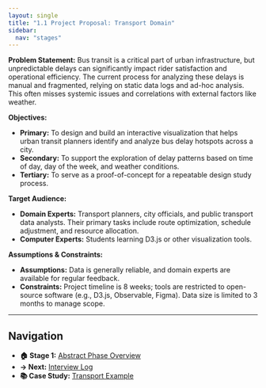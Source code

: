 ```yaml
---
layout: single
title: "1.1 Project Proposal: Transport Domain"
sidebar:
  nav: "stages"
---
```


**Problem Statement:**
Bus transit is a critical part of urban infrastructure, but unpredictable delays can significantly impact rider satisfaction and operational efficiency. The current process for analyzing these delays is manual and fragmented, relying on static data logs and ad-hoc analysis. This often misses systemic issues and correlations with external factors like weather.

**Objectives:**
- **Primary:** To design and build an interactive visualization that helps urban transit planners identify and analyze bus delay hotspots across a city.
- **Secondary:** To support the exploration of delay patterns based on time of day, day of the week, and weather conditions.
- **Tertiary:** To serve as a proof-of-concept for a repeatable design study process.

**Target Audience:**
- **Domain Experts:** Transport planners, city officials, and public transport data analysts. Their primary tasks include route optimization, schedule adjustment, and resource allocation.
- **Computer Experts:** Students learning D3.js or other visualization tools.

**Assumptions & Constraints:**
- **Assumptions:** Data is generally reliable, and domain experts are available for regular feedback.
- **Constraints:** Project timeline is 8 weeks; tools are restricted to open-source software (e.g., D3.js, Observable, Figma). Data size is limited to 3 months to manage scope.

---

## Navigation
- **🏠 Stage 1:** [Abstract Phase Overview](README)
- **→ Next:** [Interview Log](1.2-Interview-Log)
- **📚 Case Study:** [Transport Example](../Training-Materials/Case-Studies/README)